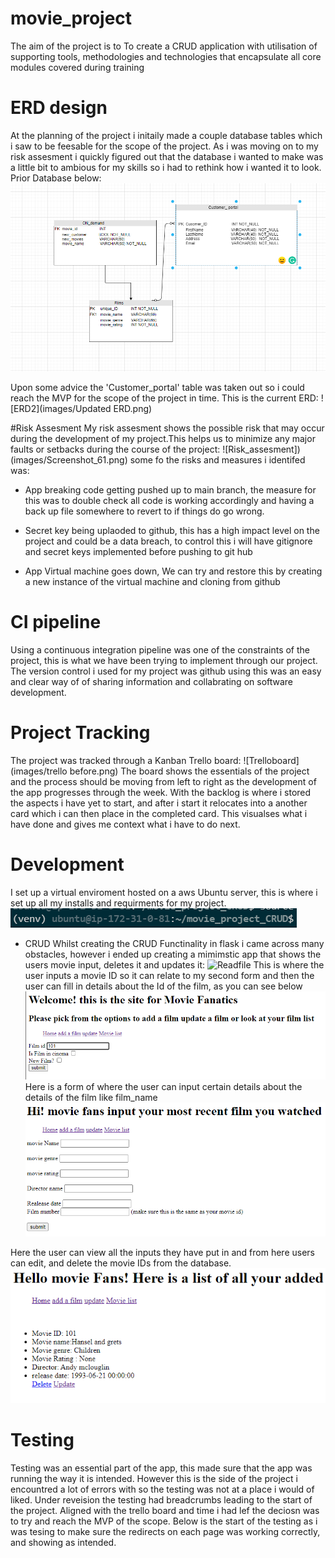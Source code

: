 # movie_project
The aim of the project is to To create a CRUD application with utilisation of supporting tools,
methodologies and technologies that encapsulate all core modules
covered during training
# ERD design
At the planning of the project i initaily made a couple database tables which i saw to be feesable for the scope of the project. As i was moving on to my risk assesment i quickly figured out that the database i wanted to make was a little bit to ambious for my skills so i had to rethink how i wanted it to look. Prior Database below:
![ERD](images/ERD.png)

Upon some advice the 'Customer_portal' table was taken out so i could reach the MVP for the scope of the project in time. This is the current ERD:
![ERD2](images/Updated ERD.png)

#Risk Assesment
My risk assesment shows the possible risk that may occur during the development of my project.This helps us to minimize any major faults or setbacks during the course of the project:
![Risk_assesment])(images/Screenshot_61.png) 
some fo the risks and measures i identifed was:

* App breaking code getting pushed up to main branch, the measure for this was to double check all code is working accordingly and having a back up file somewhere to revert to if things do go wrong.

* Secret key being uplaoded to github, this has a high impact level on the project and could be a data breach, to control this i will have gitignore and secret keys implemented before pushing to git hub

* App Virtual machine goes down, We can try and restore this by creating a new instance of the virtual machine and cloning from github

# CI pipeline
Using a continuous integration pipeline was one of the constraints of the project, this is what we have been trying to implement through our project. The version control i used for my project was github using this was an easy and clear way of of sharing information and collabrating on software development. 

# Project Tracking 
 The project was tracked through a Kanban Trello board:
 ![Trelloboard](images/trello before.png)
 The board shows the essentials of the project and the process should be moving from left to right as the development of the app progresses through the week. With the backlog is where i stored the aspects i have yet to start, and after i start it relocates into a another card which i can then place in the completed card. This visualses what i have done and gives me context what i have to do next.

# Development

I set up a virtual enviroment hosted on a aws Ubuntu server, this is where i set up all my installs and requirments  for my project.
![venv](images/venv.png)
* CRUD
Whilst creating the CRUD Functinality in flask i came across many obstacles, however i ended up creating a mimimstic app that shows the users movie input, deletes it and updates it:
![Readfile]()
 This is where the user inputs a movie ID so it can relate to my second form and then the user can fill in details about the Id of the film, as you can see below 
 ![addmovie](images/homepage.png)
Here is a form of where the user can input certain details about the details of the film like film_name ![Createmovie](images/addfilm.png)

Here the user can view all the inputs they have put in and from here users can edit, and delete the movie IDs from the database. ![viewspage](images/movielist.png)

# Testing 
Testing was an essential part of the app, this made sure that the app was running the way it is intended. However this is the side of the project i encountred a lot of errors with so the testing was not at a place i would of liked. Under reveision the testing had breadcrumbs leading to the start of the project. Aligned with the trello board and time i had lef the deciosn was to try and reach the MVP of the scope. Below is the start of the testing as i was tesing to make sure the redirects on each page was working correctly, and showing as intended. 